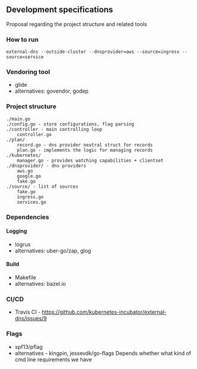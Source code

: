 ## Development specifications

Proposal regarding the project structure and related tools

### How to run

```
external-dns --outside-cluster --dnsprovider=aws --source=ingress --source=service
```

### Vendoring tool 

- glide 
- alternatives: govendor, godep

### Project structure

```
./main.go
./config.go - store configurations, flag parsing
./controller - main controlling loop
    controller.go 
./plan/
    record.go - dns provider neutral struct for records
    plan.go - implements the logic for managing records
./kubernetes/
    manager.go - provides watching capabilities + clientset
./dnsprovider/ - dns providers
    aws.go
    google.go
    fake.go 
./source/ - list of sources
    fake.go
    ingress.go
    services.go
```

### Dependencies 

#### Logging 
  - logrus
  - alternatives: uber-go/zap, glog

#### Build
  - Makefile
  - alternatives: bazel.io 

### CI/CD

 - Travis CI - https://github.com/kubernetes-incubator/external-dns/issues/9

### Flags

 - spf13/pflag
 - alternatives - kingpin, jessevdk/go-flags
 Depends whether what kind of cmd line requirements we have
